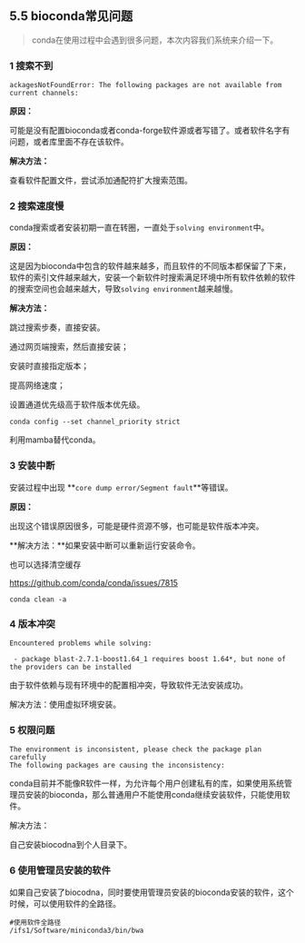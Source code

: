 ## 5.5 bioconda常见问题

> conda在使用过程中会遇到很多问题，本次内容我们系统来介绍一下。

### 1 搜索不到

```shell
ackagesNotFoundError: The following packages are not available from current channels:
```
**原因：**

可能是没有配置bioconda或者conda-forge软件源或者写错了。或者软件名字有问题，或者库里面不存在该软件。

**解决方法：**

查看软件配置文件，尝试添加通配符扩大搜索范围。

### 2 搜索速度慢

conda搜索或者安装初期一直在转圈，一直处于`solving environment`中。

**原因：**

这是因为bioconda中包含的软件越来越多，而且软件的不同版本都保留了下来，软件的索引文件越来越大，安装一个新软件时搜索满足环境中所有软件依赖的软件的搜索空间也会越来越大，导致`solving environment`越来越慢。

**解决方法：**

跳过搜索步奏，直接安装。

通过网页端搜索，然后直接安装；

安装时直接指定版本；

提高网络速度；

设置通道优先级高于软件版本优先级。

```shell
conda config --set channel_priority strict
```
利用mamba替代conda。

### 3 安装中断

安装过程中出现 **`core dump error/Segment fault`**等错误。

**原因：**

出现这个错误原因很多，可能是硬件资源不够，也可能是软件版本冲突。

**解决方法：**如果安装中断可以重新运行安装命令。

也可以选择清空缓存

https://github.com/conda/conda/issues/7815

```shell
conda clean -a
```
### 4 版本冲突
```
Encountered problems while solving:

 - package blast-2.7.1-boost1.64_1 requires boost 1.64*, but none of the providers can be installed
```
由于软件依赖与现有环境中的配置相冲突，导致软件无法安装成功。

解决方法：使用虚拟环境安装。

### 5 权限问题

```shell
The environment is inconsistent, please check the package plan carefully
The following packages are causing the inconsistency:
```
conda目前并不能像R软件一样，为允许每个用户创建私有的库，如果使用系统管理员安装的bioconda，那么普通用户不能使用conda继续安装软件，只能使用软件。

解决方法：

自己安装biocodna到个人目录下。

### 6 使用管理员安装的软件 

如果自己安装了biocodna，同时要使用管理员安装的bioconda安装的软件，这个时候，可以使用软件的全路径。

``` 
#使用软件全路径
/ifs1/Software/miniconda3/bin/bwa
```